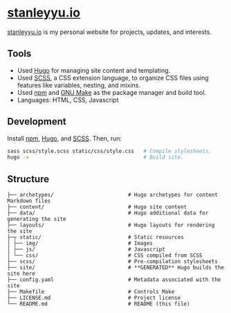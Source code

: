 [stanleyyu.io](https://stanleyyu.io)
====================================

[stanleyyu.io](https://stanleyyu.io) is my personal website for projects, updates, and interests.

## Tools
- Used [Hugo][hugo] for managing site content and templating.
- Used [SCSS][sass], a CSS extension language, to organize CSS files using features like variables, nesting, and mixins.
- Used [npm][node] and [GNU Make][make] as the package manager and build tool.
- Languages: HTML, CSS, Javascript

## Development

Install [npm][node], [Hugo][hugo], and [SCSS][sass]. Then, run:

```bash
sass scss/style.scss static/css/style.css   # Compile stylesheets.
hugo -v                                     # Build site.
```

## Structure

```
├── archetypes/                        # Hugo archetypes for content Markdown files
├── content/                           # Hugo site content
├── data/                              # Hugo additional data for generating the site
├── layouts/                           # Hugo layouts for rendering the site
├─┬ static/                            # Static resources
│ ├── img/                             # Images
│ ├── js/                              # Javascript
│ └── css/                             # CSS compiled from SCSS
├── scss/                              # Pre-compilation stylesheets
├── site/                              # **GENERATED** Hugo builds the site here
├── config.yaml                        # Metadata associated with the site 
├── Makefile                           # Controls Make
├── LICENSE.md                         # Project license
└── README.md                          # README (this file)
```

[hugo]: https://gohugo.io/
[make]: https://www.gnu.org/software/make/
[node]: https://nodejs.org/en/download/
[sass]: https://sass-lang.com/
